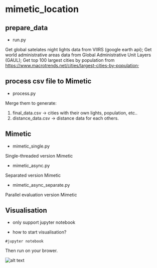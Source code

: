 # mimetic_location

## prepare_data

- run.py

Get global satelates night lights data from VIIRS (google earth api);
Get world administrative areas data from Global Administrative Unit Layers (GAUL);
Get top 100 largest cities by population from https://www.macrotrends.net/cities/largest-cities-by-population;

## process csv file to Mimetic

- process.py 

Merge them to generate:

1. final_data.csv  -> cities with their own lights, population, etc..
2. distance_data.csv  -> distance data for each others.

## Mimetic

- mimetic_single.py

Single-threaded version Mimetic

- mimetic_async.py

Separated version Mimetic

- mimetic_async_separate.py

Parallel evaluation version Mimetic

## Visualisation
- only support jupyter notebook

- how to start visualisation?

```shell
#jupyter notebook
```

Then run on your  brower.

 ![alt text](https://raw.githubusercontent.com/54chen/mimetic_location/main/result1.png)